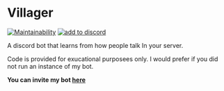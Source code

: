 # Villager
[![Maintainability](https://api.codeclimate.com/v1/badges/fa50c065e479f06a4f77/maintainability)](https://codeclimate.com/github/Mineinjava/Villager/maintainability) [![add to discord](https://img.shields.io/badge/add%20to-Discord-%237289da?logo=discord)](https://discord.com/api/oauth2/authorize?client_id=797218553488211968&permissions=329728&scope=bot)

A discord bot that learns from how people talk In your server.

Code is provided for exucational purposees only. I would prefer if you did not run an instance of my bot. 

**You can invite my bot [here](https://discord.com/api/oauth2/authorize?client_id=797218553488211968&permissions=329728&scope=bot)**
